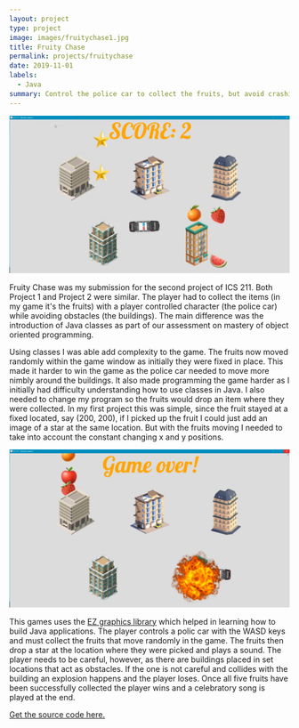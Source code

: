 ```yaml
---
layout: project
type: project
image: images/fruitychase1.jpg
title: Fruity Chase
permalink: projects/fruitychase
date: 2019-11-01
labels:
  - Java
summary: Control the police car to collect the fruits, but avoid crashing into buildings.
---
```


<img class="ui medium right floated rounded image" src="../images/fruitychase2.jpg">

Fruity Chase was my submission for the second project of ICS 211. Both Project 1 and Project 2 were similar. The player had to collect the items (in my game it's the fruits) with a player controlled character (the police car) while avoiding obstacles (the buildings). The main difference was the introduction of Java classes as part of our assessment on mastery of object oriented programming. 

Using classes I was able add complexity to the game. The fruits now moved randomly within the game window as initially they were fixed in place. This made it harder to win the game as the police car needed to move more nimbly around the buildings. It also made programming the game harder as I initially had difficulty understanding how to use classes in Java. I also needed to change my program so the fruits would drop an item where they were collected. In my first project this was simple, since the fruit stayed at a fixed located, say (200, 200), if I picked up the fruit I could just add an image of a star at the same location. But with the fruits moving I needed to take into account the constant changing x and y positions. 

<img class="ui medium right floated rounded image" src="../images/fruitychase3.jpg">

This games uses the [EZ graphics library](http://www2.hawaii.edu/~dylank/ics111/) which helped in learning how to build Java applications. The player controls a polic car with the WASD keys and must collect the fruits that move randomly in the game. The fruits then drop a star at the location where they were picked and plays a sound. The player needs to be careful, however, as there are buildings placed in set locations that act as obstacles. If the one is not careful and collides with the building an explosion happens and the player loses. Once all five fruits have been successfully collected the player wins and a celebratory song is played at the end. 

[Get the source code here.](https://github.com/rainllo/fruitychase)
